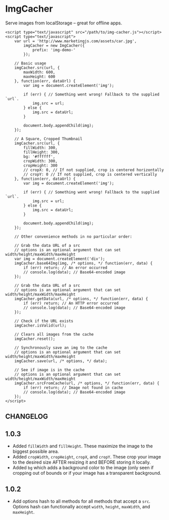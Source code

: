# ImgCacher

Serve images from localStorage – great for offline apps.

```
<script type="text/javascript" src="/path/to/img-cacher.js"></script>
<script type="text/javascript">
    var url = 'http://www.marketingjs.com/assets/car.jpg',
        imgCacher = new ImgCacher({
            prefix: 'img-demo-'
        });

    // Basic usage
    imgCacher.src(url, { 
        maxWidth: 600,
        maxHeight: 600
    }, function(err, dataUrl) {
        var img = document.createElement('img');

        if (err) { // Something went wrong! Fallback to the supplied `url`.
            img.src = url;
        } else {
            img.src = dataUrl;
        }

        document.body.appendChild(img);
    });

    // A Square, Cropped Thumbnail
    imgCacher.src(url, { 
        fillWidth: 300,
        fillHeight: 300,
        bg: '#ffffff',
        cropWidth: 300,
        cropHeight: 300
        // cropX: 0, // If not supplied, crop is centered horizontally
        // cropY: 0 // If not supplied, crop is centered vertically
    }, function(err, dataUrl) {
        var img = document.createElement('img');

        if (err) { // Something went wrong! Fallback to the supplied `url`.
            img.src = url;
        } else {
            img.src = dataUrl;
        }

        document.body.appendChild(img);
    });

    // Other convenience methods in no particular order:

    // Grab the data URL of a src
    // options is an optional argument that can set width/height/maxWidth/maxHeight
    var img = document.createElement('div');
    imgCacher.base64Img(img, /* options, */ function(err, data) {
        if (err) return; // An error occurred
        // console.log(data); // Base64-encoded image
    });

    // Grab the data URL of a src
    // options is an optional argument that can set width/height/maxWidth/maxHeight
    imgCacher.getData(url, /* options, */ function(err, data) {
        if (err) return; // An HTTP error occurred
        // console.log(data); // Base64-encoded image
    });

    // Check if the URL exists
    imgCacher.isValid(url);

    // Clears all images from the cache
    imgCacher.reset();

    // Synchronously save an img to the cache
    // options is an optional argument that can set width/height/maxWidth/maxHeight
    imgCacher.save(url, /* options, */ data);

    // See if image is in the cache
    // options is an optional argument that can set width/height/maxWidth/maxHeight
    imgCacher.srcFromCache(url, /* options, */ function(err, data) {
        if (err) return; // Image not found in cache
        // console.log(data); // Base64-encoded image
    });
</script>
```

## CHANGELOG

1.0.3
-----

- Added `fillWidth` and `fillHeight`. These maximize the image to the biggest possible area.
- Added `cropWidth`, `cropHeight`, `cropX`, and `cropY`. These crop your image to the desired size AFTER resizing it and BEFORE storing it locally.
- Added `bg` which adds a background color to the image (only seen if cropping out of bounds or if your image has a transparent background.

1.0.2
-----

- Add options hash to all methods for all methods that accept a `src`. Options hash can functionally accept `width`, `height`, `maxWidth`, and `maxHeight`.

